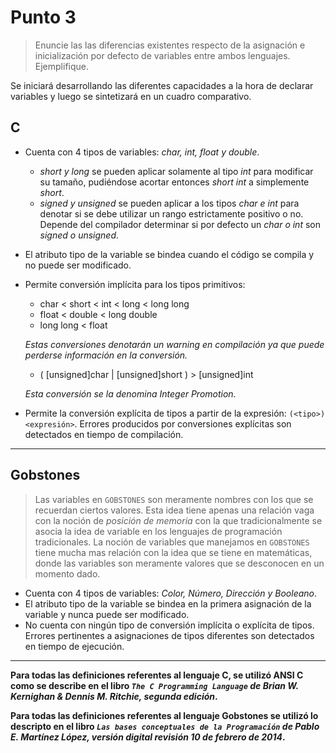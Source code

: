 # Punto 3

> Enuncie las las diferencias existentes respecto de la asignación e inicialización por defecto de variables entre ambos lenguajes. Ejemplifique.

Se iniciará desarrollando las diferentes capacidades a la hora de declarar variables y luego se sintetizará en un cuadro comparativo.

## C

* Cuenta con 4 tipos de variables: _char, int, float y double_.
	* _short y long_ se pueden aplicar solamente al tipo _int_ para modificar su tamaño, pudiéndose acortar entonces _short int_ a simplemente _short_.
	* _signed y unsigned_ se pueden aplicar a los tipos _char e int_ para denotar si se debe utilizar un rango estrictamente positivo o no. Depende del compilador determinar si por defecto un _char o int_ son _signed o unsigned_.
* El atributo tipo de la variable se bindea cuando el código se compila y no puede ser modificado.
* Permite conversión implícita para los tipos primitivos:
	* char < short < int < long < long long
	* float < double < long double
	* long long < float

	_Estas conversiones denotarán un warning en compilación ya que puede perderse información en la conversión._

	* ( [unsigned]char | [unsigned]short ) > [unsigned]int

	_Esta conversión se la denomina Integer Promotion._

* Permite la conversión explícita de tipos a partir de la expresión: ```(<tipo>)<expresión>```. Errores producidos por conversiones explícitas son detectados en tiempo de compilación.

---
## Gobstones
> Las variables en ```GOBSTONES``` son meramente nombres con los que se recuerdan ciertos valores. Esta idea tiene apenas una relación vaga con la noción de _posición de memoria_ con la que tradicionalmente se asocia la idea de variable en los lenguajes de programación tradicionales. La noción de variables que manejamos en ```GOBSTONES``` tiene mucha mas relación con la idea que se tiene en matemáticas, donde las variables son meramente valores que se desconocen en un momento dado.


* Cuenta con 4 tipos de variables: _Color, Número, Dirección y Booleano_.
* El atributo tipo de la variable se bindea en la primera asignación de la variable y nunca puede ser modificado.
* No cuenta con ningún tipo de conversión implícita o explícita de tipos. Errores pertinentes a asignaciones de tipos diferentes son detectados en tiempo de ejecución.

---

**Para todas las definiciones referentes al lenguaje C, se utilizó ANSI C como se describe en el libro _`The C Programming Language` de Brian W. Kernighan & Dennis M. Ritchie, segunda edición_.**

**Para todas las definiciones referentes al lenguaje Gobstones se utilizó lo descripto en el libro _`Las bases conceptuales de la Programación` de Pablo E. Martínez López, versión digital revisión 10 de febrero de 2014_.**
